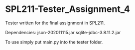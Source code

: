# SPL211-Tester_Assignment_4
Tester written for the final assignment in SPL211.


Dependencies:
json-202011115.jar
sqlite-jdbc-3.8.11.2.jar


To use simply put main.py into the tester folder.
